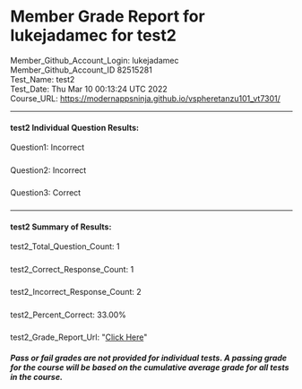 # Member Grade Report for lukejadamec for test2  
   
Member_Github_Account_Login: lukejadamec  
Member_Github_Account_ID 82515281  
Test_Name: test2  
Test_Date: Thu Mar 10 00:13:24 UTC 2022  
Course_URL: https://modernappsninja.github.io/vspheretanzu101_vt7301/  
   
---  
#### test2 Individual Question Results:  
Question1: Incorrect  
#####  
Question2: Incorrect  
#####  
Question3: Correct  
#####  
---  
#### test2 Summary of Results:  
test2_Total_Question_Count: 1  
#####  
test2_Correct_Response_Count: 1  
#####  
test2_Incorrect_Response_Count: 2  
#####  
test2_Percent_Correct: 33.00%  
#####  
test2_Grade_Report_Url: "[Click Here](https://github.com/modernappsninjas/lukejadamec/blob/main/static/userdata/courses/vspheretanzu101_vt7301/grade_report.pr1419.test2.md)"
##### Pass or fail grades are not provided for individual tests. A passing grade for the course will be based on the cumulative average grade for all tests in the course.  
